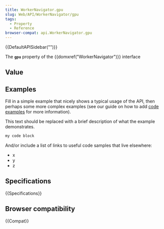 ```yaml
---
title: WorkerNavigator.gpu
slug: Web/API/WorkerNavigator/gpu
tags:
  - Property
  - Reference
browser-compat: api.WorkerNavigator.gpu
---
```

{{DefaultAPISidebar("")}}

The **`gpu`** property of the {{domxref("WorkerNavigator")}} interface 

## Value



## Examples

Fill in a simple example that nicely shows a typical usage of the API, then perhaps some more complex examples (see our guide on how to add [code examples](/en-US/docs/MDN/Contribute/Structures/Code_examples) for more information).

This text should be replaced with a brief description of what the example demonstrates.

```js
my code block
```

And/or include a list of links to useful code samples that live elsewhere:

*   x
*   y
*   z

## Specifications

{{Specifications}}

## Browser compatibility

{{Compat}}


